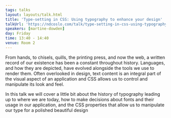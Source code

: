 ```yaml
---
tags: talks
layout: layouts/talk.html
title: 'Type-setting in CSS: Using typography to enhance your design'
talkUrl: 'https://ndcoslo.com/talk/type-setting-in-css-using-typography-to-enhance-your-design/'
speakers: [martine-dowden]
day: Friday
time: 13:40 - 14:40
venue: Room 2
---
```

From hands, to chisels, quills, the printing press, and now the web, a written record of our existence has been a constant throughout history. Languages, and how they are depicted, have evolved alongside the tools we use to render them. Often overlooked in design, text content is an integral part of the visual aspect of an application and CSS allows us to control and manipulate its look and feel.

In this talk we will cover a little bit about the history of typography leading up to where we are today, how to make decisions about fonts and their usage in our application, and the CSS properties that allow us to manipulate our type for a polished beautiful design
